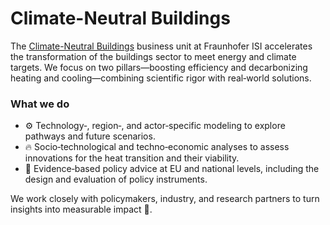 # Climate-Neutral Buildings

The [Climate-Neutral Buildings](https://www.isi.fraunhofer.de/en/competence-center/energietechnologien-energiesysteme/geschaeftsfelder/klimaneutrale_gebaeude.html) business unit at Fraunhofer ISI accelerates the transformation of the buildings sector to meet energy and climate targets. We focus on two pillars—boosting efficiency and decarbonizing heating and cooling—combining scientific rigor with real‑world solutions.

### What we do

- ⚙️ Technology‑, region‑, and actor‑specific modeling to explore pathways and future scenarios.
- 🔥 Socio‑technological and techno‑economic analyses to assess innovations for the heat transition and their viability.
- 🧭 Evidence‑based policy advice at EU and national levels, including the design and evaluation of policy instruments.

We work closely with policymakers, industry, and research partners to turn insights into measurable impact 🤝.
